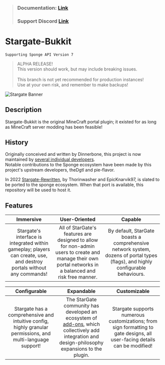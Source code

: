 > ### **Documentation:** __**[Link](https://github.com/stargate-bukkit/Stargate-Bukkit/wiki)**__<br>
> ### **Support Discord** __**[Link](https://discord.gg/mTaHuK6BVa)**__

# Stargate-Bukkit
`Supporting Sponge API Version 7`

> ALPHA RELEASE!<br>
> This version should work, but may include breaking issues.<br>
> <br>
> This branch is not yet recommended for production instances!<br>
> Use at your own risk, and remember to make backups!

![Stargate Banner](https://user-images.githubusercontent.com/49039536/146448856-90b8cf2a-1bf3-41ab-a697-f719afdb6c65.png)


## Description
Stargate-Bukkit is the original MineCraft portal plugin; it existed for as long as MineCraft server modding has been feasible!

## History
Originally conceived and written by Dinnerbone, this project is now maintained by [several individual developers](https://github.com/stargate-rewritten/Stargate-Sponge/graphs/contributors).<br>
Notable contributions to the Sponge ecosystem have been made by this project's upstream developers, theDgtl and pie-flavor.

In 2022 [Stargate-Rewritten](https://github.com/stargate-rewritten/Stargate-Bukkit), by Thorinwasher and EpicKnarvik97, is slated to be ported to the sponge ecosystem.
When that port is available, this repository will be used to host it.

## Features
**Immersive**|**User-Oriented**|**Capable**
:----------------------------------:|:----------------------------------:|:----------------------------------:
Stargate's interface is integrated within gameplay; players can create, use, and destroy portals without any commands!|All of StarGate's features are designed to allow for non-admin users to create and manage their own portal networks in a balanced and risk free manner.|By default, StarGate boasts a comprehensive network system, dozens of portal types (flags), and highly configurable behaviours.

**Configurable**|**Expandable**|**Customizable**
:----------------------------------:|:----------------------------------:|:----------------------------------:
Stargate has a comprehensive and intuitive config, highly granular permissions, and multi-language support!|The StarGate community has developed an ecosystem of [add-ons](https://github.com/search?q=topic%3Aaddon+org%3Astargate-bukkit+fork%3Atrue), which collectively add integration and design-philosophy expansions to the plugin.|Stargate supports numerous customizations; from sign formatting to gate designs, all user-facing details can be modified!

